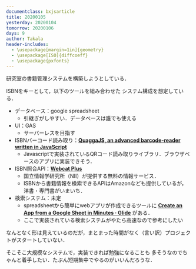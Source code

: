 ```yaml
---
documentclass: bxjsarticle
title: 20200105
yesterday: 20200104
tomorrow: 20200106
days: 9
author: Takala
header-includes:
  - \usepackage[margin=1in]{geometry}
  - \usepackage[ISO]{diffcoeff}
  - \usepackage{pxfonts}
---
```


研究室の書籍管理システムを構築しようとしている．


ISBNをキーとして，以下のツールを組み合わせた
システム構成を想定している．


* データベース：google spreadsheet
    * 引継ぎがしやすい．データベースは誰でも使える
* UI：GAS
    * サーバーレスを目指す
* ISBNバーコード読み取り：**[QuaggaJS, an advanced barcode-reader written in JavaScript](https://serratus.github.io/quaggaJS/)**
    * Javascriptで実装されているQRコード読み取りライブラリ．ブラウザベースのアプリに実装できそう．
* ISBN照合API：**[Webcat Plus](http://webcatplus.nii.ac.jp/faq_008.html)**
    * 国立情報学研究所（NII）が提供する無料の情報サービス．
    * ISBNから書籍情報を検索できるAPIはAmazonなども提供しているが，洋書・専門書がいまいち．
* 検索システム：未定
    * spreadsheetから簡単にwebアプリが作成できるツールに **[Create an App from a Google Sheet in Minutes · Glide](https://www.glideapps.com/)** がある．
    * ここで実装されている検索システムがやたら高速なので参考にしたい


なんとなく形は見えているのだが，まとまった時間がなく（言い訳）プロジェクトがスタートしていない．

そこそこ大規模なシステムで，実装できれば勉強になることも
多そうなのでちゃんと着手したい．たぶん短期集中でやるのがいいんだろうな．


